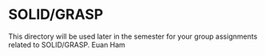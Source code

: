 # SOLID/GRASP
This directory will be used later in the semester for your group assignments related to SOLID/GRASP.
Euan Ham